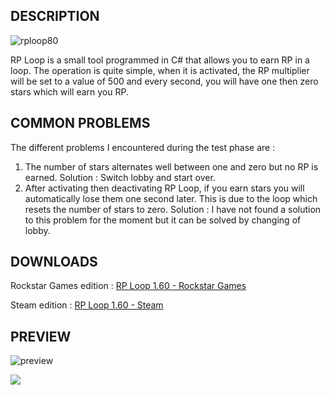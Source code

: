 ## DESCRIPTION
![rploop80](https://user-images.githubusercontent.com/105000222/173208110-63de27d0-5fb6-4c0c-9e0e-f18f18b6c1fe.png)

RP Loop is a small tool programmed in C# that allows you to earn RP in a loop. The operation is quite simple, when it is activated, the RP multiplier will be set to a value of 500 and every second, you will have one then zero stars which will earn you RP.
## COMMON PROBLEMS
The different problems I encountered during the test phase are :

 1. The number of stars alternates well between one and zero but no RP is earned.
 Solution : Switch lobby and start over.
 3. After activating then deactivating RP Loop, if you earn stars you will automatically lose them one second later. This is due to the loop which resets the number of stars to zero.
 Solution : I have not found a solution to this problem for the moment but it can be solved by changing of lobby.
## DOWNLOADS
Rockstar Games edition :
[RP Loop 1.60 - Rockstar Games](https://github.com/tiptoppp/RP-Loop/releases/tag/1.60R)

Steam edition :
[RP Loop 1.60 - Steam](https://github.com/tiptoppp/RP-Loop/releases/tag/1.60S)
## PREVIEW
 ![preview](https://user-images.githubusercontent.com/105000222/168490970-ecdcd309-aaeb-446b-a6ea-b19b2f3685f0.PNG)
 
 [![](https://user-images.githubusercontent.com/105000222/173208230-2f217aad-378a-49f1-a075-c0b3c10826d2.png)](https://www.youtube.com/watch?v=otCpY1jHV6I)
